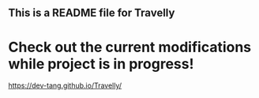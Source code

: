 ## This is a README file for Travelly

# Check out the current modifications while project is in progress!

https://dev-tang.github.io/Travelly/
